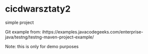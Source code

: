 # cicdwarsztaty2
simple project

Git example from:
ihttps://examples.javacodegeeks.com/enterprise-java/testng/testng-maven-project-example/

Note: this is only for demo purposes

